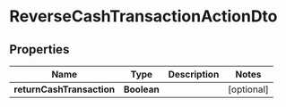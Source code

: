 
# ReverseCashTransactionActionDto

## Properties
Name | Type | Description | Notes
------------ | ------------- | ------------- | -------------
**returnCashTransaction** | **Boolean** |  |  [optional]




